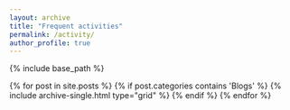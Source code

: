 ```yaml
---
layout: archive
title: "Frequent activities"
permalink: /activity/
author_profile: true  
---
```



{% include base_path %}

<div class="grid__wrapper">
  {% for post in site.posts %}
    {% if post.categories contains 'Blogs' %}
      {% include archive-single.html type="grid" %}
    {% endif %}
  {% endfor %}
</div>
